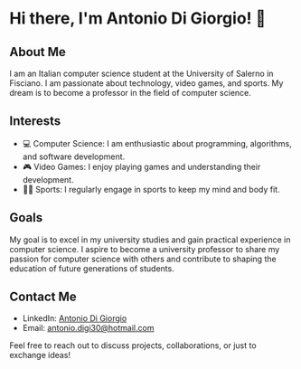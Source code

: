 # Hi there, I'm Antonio Di Giorgio! 👋

## About Me
I am an Italian computer science student at the University of Salerno in Fisciano. I am passionate about technology, video games, and sports. My dream is to become a professor in the field of computer science.

## Interests
- 💻 Computer Science: I am enthusiastic about programming, algorithms, and software development.
- 🎮 Video Games: I enjoy playing games and understanding their development.
- 🏃‍♂️ Sports: I regularly engage in sports to keep my mind and body fit.

## Goals
My goal is to excel in my university studies and gain practical experience in computer science. I aspire to become a university professor to share my passion for computer science with others and contribute to shaping the education of future generations of students.

## Contact Me
- LinkedIn: [Antonio Di Giorgio](https://www.linkedin.com/in/antoniodeg)
- Email: antonio.digi30@hotmail.com

Feel free to reach out to discuss projects, collaborations, or just to exchange ideas!

